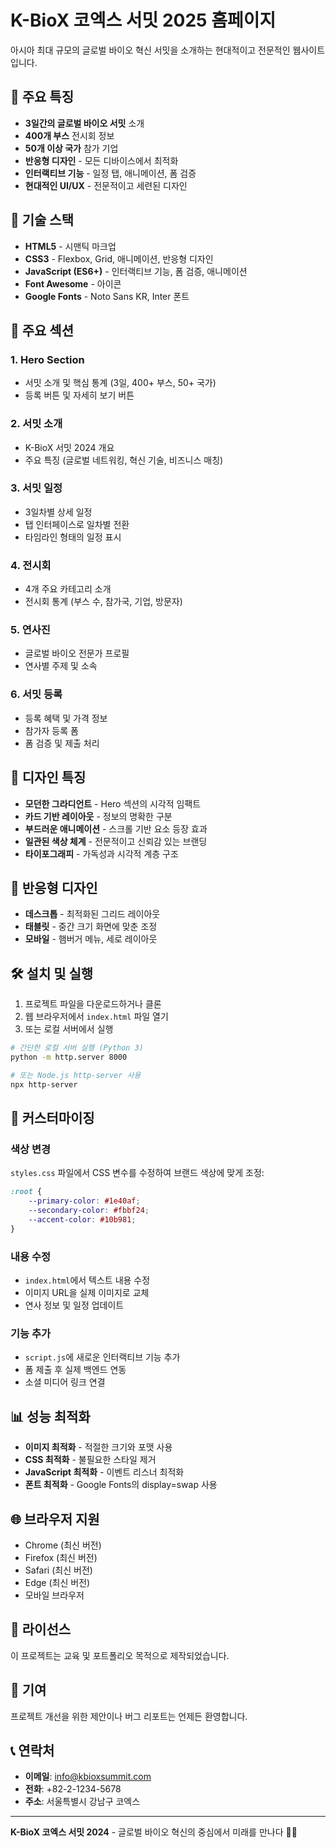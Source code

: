 # K-BioX 코엑스 서밋 2025 홈페이지

아시아 최대 규모의 글로벌 바이오 혁신 서밋을 소개하는 현대적이고 전문적인 웹사이트입니다.

## 🌟 주요 특징

- **3일간의 글로벌 바이오 서밋** 소개
- **400개 부스** 전시회 정보
- **50개 이상 국가** 참가 기업
- **반응형 디자인** - 모든 디바이스에서 최적화
- **인터랙티브 기능** - 일정 탭, 애니메이션, 폼 검증
- **현대적인 UI/UX** - 전문적이고 세련된 디자인

## 🚀 기술 스택

- **HTML5** - 시맨틱 마크업
- **CSS3** - Flexbox, Grid, 애니메이션, 반응형 디자인
- **JavaScript (ES6+)** - 인터랙티브 기능, 폼 검증, 애니메이션
- **Font Awesome** - 아이콘
- **Google Fonts** - Noto Sans KR, Inter 폰트

## 📱 주요 섹션

### 1. Hero Section
- 서밋 소개 및 핵심 통계 (3일, 400+ 부스, 50+ 국가)
- 등록 버튼 및 자세히 보기 버튼

### 2. 서밋 소개
- K-BioX 서밋 2024 개요
- 주요 특징 (글로벌 네트워킹, 혁신 기술, 비즈니스 매칭)

### 3. 서밋 일정
- 3일차별 상세 일정
- 탭 인터페이스로 일차별 전환
- 타임라인 형태의 일정 표시

### 4. 전시회
- 4개 주요 카테고리 소개
- 전시회 통계 (부스 수, 참가국, 기업, 방문자)

### 5. 연사진
- 글로벌 바이오 전문가 프로필
- 연사별 주제 및 소속

### 6. 서밋 등록
- 등록 혜택 및 가격 정보
- 참가자 등록 폼
- 폼 검증 및 제출 처리

## 🎨 디자인 특징

- **모던한 그라디언트** - Hero 섹션의 시각적 임팩트
- **카드 기반 레이아웃** - 정보의 명확한 구분
- **부드러운 애니메이션** - 스크롤 기반 요소 등장 효과
- **일관된 색상 체계** - 전문적이고 신뢰감 있는 브랜딩
- **타이포그래피** - 가독성과 시각적 계층 구조

## 📱 반응형 디자인

- **데스크톱** - 최적화된 그리드 레이아웃
- **태블릿** - 중간 크기 화면에 맞춘 조정
- **모바일** - 햄버거 메뉴, 세로 레이아웃

## 🛠️ 설치 및 실행

1. 프로젝트 파일을 다운로드하거나 클론
2. 웹 브라우저에서 `index.html` 파일 열기
3. 또는 로컬 서버에서 실행

```bash
# 간단한 로컬 서버 실행 (Python 3)
python -m http.server 8000

# 또는 Node.js http-server 사용
npx http-server
```

## 🔧 커스터마이징

### 색상 변경
`styles.css` 파일에서 CSS 변수를 수정하여 브랜드 색상에 맞게 조정:

```css
:root {
    --primary-color: #1e40af;
    --secondary-color: #fbbf24;
    --accent-color: #10b981;
}
```

### 내용 수정
- `index.html`에서 텍스트 내용 수정
- 이미지 URL을 실제 이미지로 교체
- 연사 정보 및 일정 업데이트

### 기능 추가
- `script.js`에 새로운 인터랙티브 기능 추가
- 폼 제출 후 실제 백엔드 연동
- 소셜 미디어 링크 연결

## 📊 성능 최적화

- **이미지 최적화** - 적절한 크기와 포맷 사용
- **CSS 최적화** - 불필요한 스타일 제거
- **JavaScript 최적화** - 이벤트 리스너 최적화
- **폰트 최적화** - Google Fonts의 display=swap 사용

## 🌐 브라우저 지원

- Chrome (최신 버전)
- Firefox (최신 버전)
- Safari (최신 버전)
- Edge (최신 버전)
- 모바일 브라우저

## 📝 라이선스

이 프로젝트는 교육 및 포트폴리오 목적으로 제작되었습니다.

## 🤝 기여

프로젝트 개선을 위한 제안이나 버그 리포트는 언제든 환영합니다.

## 📞 연락처

- **이메일**: info@kbioxsummit.com
- **전화**: +82-2-1234-5678
- **주소**: 서울특별시 강남구 코엑스

---

**K-BioX 코엑스 서밋 2024** - 글로벌 바이오 혁신의 중심에서 미래를 만나다 🧬✨
